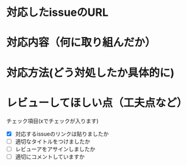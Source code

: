 # 対応したissueのURL 


# 対応内容（何に取り組んだか）


# 対応方法(どう対処したか具体的に)


# レビューしてほしい点（工夫点など）


チェック項目(xでチェックが入ります)
- [x] 対応するissueのリンクは貼りましたか
- [ ] 適切なタイトルをつけましたか
- [ ] レビューアをアサインしましたか
- [ ] 適切にコメントしていますか

